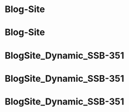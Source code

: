 # Blog-Site
# Blog-Site
# BlogSite_Dynamic_SSB-351
# BlogSite_Dynamic_SSB-351
# BlogSite_Dynamic_SSB-351
